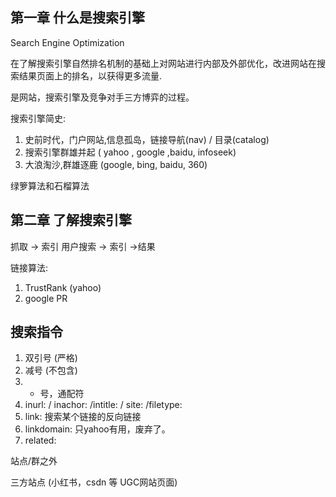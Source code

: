 ## 第一章 什么是搜索引擎

Search Engine Optimization

在了解搜索引擎自然排名机制的基础上对网站进行内部及外部优化，改进网站在搜索结果页面上的排名，以获得更多流量.

是网站，搜索引擎及竞争对手三方博弈的过程。


搜索引擎简史:

1. 史前时代，门户网站,信息孤岛，链接导航(nav) / 目录(catalog)
2. 搜索引擎群雄并起 ( yahoo , google ,baidu, infoseek)
3. 大浪淘沙,群雄逐鹿 (google, bing, baidu, 360)


绿箩算法和石榴算法

## 第二章 了解搜索引擎

抓取 -> 索引
用户搜索 -> 索引 ->结果


链接算法:
  1. TrustRank (yahoo)
  2. google PR


## 搜索指令

1. 双引号 (严格)
2. 减号 (不包含)
3. * 号，通配符
4. inurl: / inachor: /intitle: / site: /filetype:
5. link: 搜索某个链接的反向链接
6. linkdomain: 只yahoo有用，废弃了。
7. related:

站点/群之外



三方站点 (小红书，csdn 等 UGC网站页面)